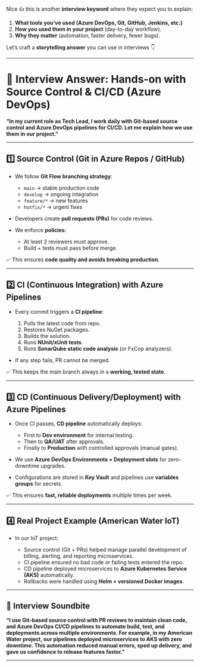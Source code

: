 Nice 👍 this is another **interview keyword** where they expect you to explain:

1. **What tools you’ve used (Azure DevOps, Git, GitHub, Jenkins, etc.)**
2. **How you used them in your project** (day-to-day workflow).
3. **Why they matter** (automation, faster delivery, fewer bugs).

Let’s craft a **storytelling answer** you can use in interviews 👇

---

# 🌟 **Interview Answer: Hands-on with Source Control & CI/CD (Azure DevOps)**

**“In my current role as Tech Lead, I work daily with Git-based source control and Azure DevOps pipelines for CI/CD. Let me explain how we use them in our project.”**

---

## 1️⃣ **Source Control (Git in Azure Repos / GitHub)**

* We follow **Git Flow branching strategy**:

  * `main` → stable production code
  * `develop` → ongoing integration
  * `feature/*` → new features
  * `hotfix/*` → urgent fixes
* Developers create **pull requests (PRs)** for code reviews.
* We enforce **policies**:

  * At least 2 reviewers must approve.
  * Build + tests must pass before merge.

✅ This ensures **code quality and avoids breaking production**.

---

## 2️⃣ **CI (Continuous Integration) with Azure Pipelines**

* Every commit triggers a **CI pipeline**:

  1. Pulls the latest code from repo.
  2. Restores NuGet packages.
  3. Builds the solution.
  4. Runs **NUnit/xUnit tests**.
  5. Runs **SonarQube static code analysis** (or FxCop analyzers).
* If any step fails, PR cannot be merged.

✅ This keeps the main branch always in a **working, tested state**.

---

## 3️⃣ **CD (Continuous Delivery/Deployment) with Azure Pipelines**

* Once CI passes, **CD pipeline** automatically deploys:

  * First to **Dev environment** for internal testing.
  * Then to **QA/UAT** after approvals.
  * Finally to **Production** with controlled approvals (manual gates).
* We use **Azure DevOps Environments + Deployment slots** for zero-downtime upgrades.
* Configurations are stored in **Key Vault** and pipelines use **variables groups** for secrets.

✅ This ensures **fast, reliable deployments** multiple times per week.

---

## 4️⃣ **Real Project Example (American Water IoT)**

* In our IoT project:

  * Source control (Git + PRs) helped manage parallel development of billing, alerting, and reporting microservices.
  * CI pipeline ensured no bad code or failing tests entered the repo.
  * CD pipeline deployed microservices to **Azure Kubernetes Service (AKS)** automatically.
  * Rollbacks were handled using **Helm + versioned Docker images**.

---

## 🌟 **Interview Soundbite**

**“I use Git-based source control with PR reviews to maintain clean code, and Azure DevOps CI/CD pipelines to automate build, test, and deployments across multiple environments. For example, in my American Water project, our pipelines deployed microservices to AKS with zero downtime. This automation reduced manual errors, sped up delivery, and gave us confidence to release features faster.”**

---


